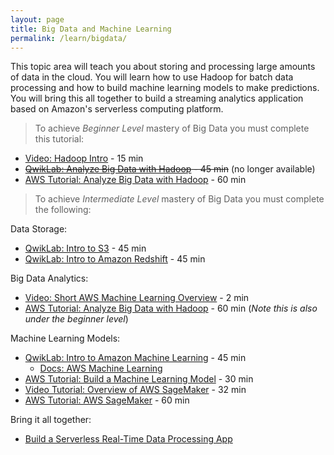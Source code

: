 ```yaml
---
layout: page
title: Big Data and Machine Learning
permalink: /learn/bigdata/
---
```


This topic area will teach you about storing and processing large amounts of data in the cloud. You will learn how to use Hadoop for batch data processing and how to build machine learning models to make predictions. You will bring this all together to build a streaming analytics application based on Amazon's serverless computing platform.

<!-- Approximate Time: 8.3 hours -->

> To achieve *Beginner Level* mastery of Big Data you must complete this tutorial:

  - [Video: Hadoop Intro](https://www.youtube.com/watch?v=jKCj4BxGTi8&feature=youtu.be) - 15 min
  - <del>[QwikLab: Analyze Big Data with Hadoop](https://awseducate.qwiklabs.com/focuses/19?parent=catalog) - 45 min</del> (no longer available)
  - [AWS Tutorial: Analyze Big Data with Hadoop](https://aws.amazon.com/getting-started/projects/analyze-big-data/?trk=gs_card) - 60 min


> To achieve *Intermediate Level* mastery of Big Data you must complete the following:

Data Storage:
  - [QwikLab: Intro to S3](https://awseducate.qwiklabs.com/focuses/30?parent=catalog) - 45 min
  - [QwikLab: Intro to Amazon Redshift](https://awseducate.qwiklabs.com/focuses/28?parent=catalog) - 45 min

Big Data Analytics:
  - [Video: Short AWS Machine Learning Overview](https://www.youtube.com/watch?v=soG1B4jMl2s) - 2 min  
  - [AWS Tutorial: Analyze Big Data with Hadoop](https://aws.amazon.com/getting-started/projects/analyze-big-data/?trk=gs_card) - 60 min (*Note this is also under the beginner level*)

Machine Learning Models:
  - [QwikLab: Intro to Amazon Machine Learning](https://awseducate.qwiklabs.com/focuses/27?parent=catalog) - 45 min
    - [Docs: AWS Machine Learning](https://docs.aws.amazon.com/machine-learning/latest/dg/what-is-amazon-machine-learning.html)
  - [AWS Tutorial: Build a Machine Learning Model](https://aws.amazon.com/getting-started/projects/build-machine-learning-model/?trk=gs_card) - 30 min
  - [Video Tutorial: Overview of AWS SageMaker](https://www.youtube.com/watch?v=ym7NEYEx9x4&index=12&list=RDMWhrLw7YK38) - 32 min
  - [AWS Tutorial: AWS SageMaker](https://docs.aws.amazon.com/sagemaker/latest/dg/whatis.html) - 60 min

Bring it all together:
  - [Build a Serverless Real-Time Data Processing App](https://aws.amazon.com/getting-started/projects/build-serverless-real-time-data-processing-app-lambda-kinesis-s3-dynamodb-cognito-athena/?trk=gs_card)
